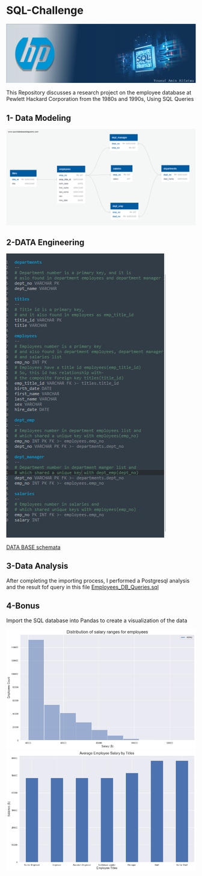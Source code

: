 

# SQL-Challenge
![Header](https://github.com/yaf978/SQL-Challenge/blob/main/EmployeeSQL/Resource_Data/banner.png)


This Repository discusses a research project on the employee database at Pewlett Hackard Corporation from the 1980s and 1990s, Using SQL Queries

## 1- Data Modeling
![ERD_DIAGRAM](https://github.com/yaf978/SQL-Challenge/blob/main/EmployeeSQL/ERD/Employees_ERD_te.png)

## 2-DATA Engineering
![ERD](https://github.com/yaf978/SQL-Challenge/blob/main/EmployeeSQL/ERD/ERD_TEXT.png)

[DATA BASE schemata](https://github.com/yaf978/SQL-Challenge/blob/main/EmployeeSQL/Eployees_DB_schemata.sql)

## 3-Data Analysis
After completing the importing process, I performed a Postgresql analysis and the result fof query in this file [Employees_DB_Queries.sql](https://github.com/yaf978/SQL-Challenge/blob/main/EmployeeSQL/Employees_DB_Queries.sql)

## 4-Bonus
Import the SQL database into Pandas to create a visualization of the data


![historgam](https://github.com/yaf978/SQL-Challenge/blob/main/EmployeeSQL/Images/salary_hitogram.png)
![avg salary bu title](https://github.com/yaf978/SQL-Challenge/blob/main/EmployeeSQL/Images/avg_salary_title.png)
